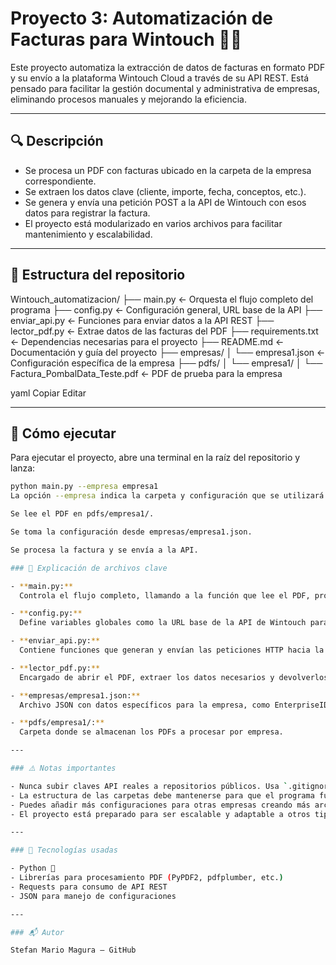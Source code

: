 # Proyecto 3: Automatización de Facturas para Wintouch 🧾🤖

Este proyecto automatiza la extracción de datos de facturas en formato PDF y su envío a la plataforma Wintouch Cloud a través de su API REST. Está pensado para facilitar la gestión documental y administrativa de empresas, eliminando procesos manuales y mejorando la eficiencia.

---

## 🔍 Descripción

- Se procesa un PDF con facturas ubicado en la carpeta de la empresa correspondiente.
- Se extraen los datos clave (cliente, importe, fecha, conceptos, etc.).
- Se genera y envía una petición POST a la API de Wintouch con esos datos para registrar la factura.
- El proyecto está modularizado en varios archivos para facilitar mantenimiento y escalabilidad.

---

## 📂 Estructura del repositorio

Wintouch_automatizacion/
├── main.py ← Orquesta el flujo completo del programa
├── config.py ← Configuración general, URL base de la API
├── enviar_api.py ← Funciones para enviar datos a la API REST
├── lector_pdf.py ← Extrae datos de las facturas del PDF
├── requirements.txt ← Dependencias necesarias para el proyecto
├── README.md ← Documentación y guía del proyecto
├── empresas/
│ └── empresa1.json ← Configuración específica de la empresa
├── pdfs/
│ └── empresa1/
│ └── Factura_PombalData_Teste.pdf ← PDF de prueba para la empresa

yaml
Copiar
Editar

---

## 🚀 Cómo ejecutar

Para ejecutar el proyecto, abre una terminal en la raíz del repositorio y lanza:

```bash
python main.py --empresa empresa1
La opción --empresa indica la carpeta y configuración que se utilizará (por ejemplo, empresa1).

Se lee el PDF en pdfs/empresa1/.

Se toma la configuración desde empresas/empresa1.json.

Se procesa la factura y se envía a la API.

### 🧩 Explicación de archivos clave

- **main.py:**  
  Controla el flujo completo, llamando a la función que lee el PDF, procesa los datos y llama al módulo para enviar la petición a Wintouch.

- **config.py:**  
  Define variables globales como la URL base de la API de Wintouch para fácil mantenimiento.

- **enviar_api.py:**  
  Contiene funciones que generan y envían las peticiones HTTP hacia la API, gestionando respuestas y errores.

- **lector_pdf.py:**  
  Encargado de abrir el PDF, extraer los datos necesarios y devolverlos en formato estructurado para su envío.

- **empresas/empresa1.json:**  
  Archivo JSON con datos específicos para la empresa, como EnterpriseID, DocumentTypeID, EntityID, y claves API (**no subir datos reales en repositorios públicos**).

- **pdfs/empresa1/:**  
  Carpeta donde se almacenan los PDFs a procesar por empresa.

---

### ⚠️ Notas importantes

- Nunca subir claves API reales a repositorios públicos. Usa `.gitignore` para evitar que archivos con credenciales se suban.
- La estructura de las carpetas debe mantenerse para que el programa funcione correctamente.
- Puedes añadir más configuraciones para otras empresas creando más archivos JSON dentro de `empresas/` y carpetas correspondientes en `pdfs/`.
- El proyecto está preparado para ser escalable y adaptable a otros tipos de documentos.

---

### 🧰 Tecnologías usadas

- Python 🐍
- Librerías para procesamiento PDF (PyPDF2, pdfplumber, etc.)
- Requests para consumo de API REST
- JSON para manejo de configuraciones

---

### 📬 Autor

Stefan Mario Magura – GitHub


